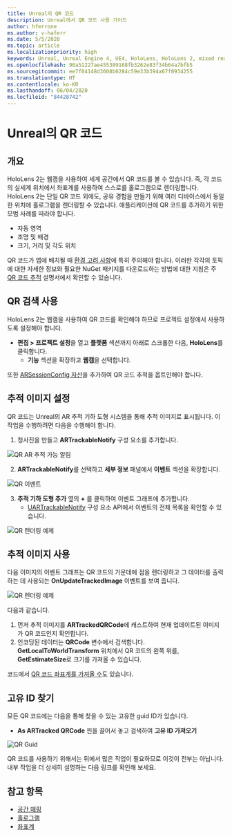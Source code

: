 ```yaml
---
title: Unreal의 QR 코드
description: Unreal에서 QR 코드 사용 가이드
author: hferrone
ms.author: v-haferr
ms.date: 5/5/2020
ms.topic: article
ms.localizationpriority: high
keywords: Unreal, Unreal Engine 4, UE4, HoloLens, HoloLens 2, mixed reality, 개발, 기능, 설명서, 가이드, 홀로그램, qr 코드
ms.openlocfilehash: 90a51227ae455389168fb3262e83f34b64a7bfb5
ms.sourcegitcommit: ee7f04148d3608b0284c59e33b394a67f0934255
ms.translationtype: HT
ms.contentlocale: ko-KR
ms.lasthandoff: 06/04/2020
ms.locfileid: "84428742"
---
```

# <a name="qr-codes-in-unreal"></a>Unreal의 QR 코드

## <a name="overview"></a>개요

HoloLens 2는 웹캠을 사용하여 세계 공간에서 QR 코드를 볼 수 있습니다. 즉, 각 코드의 실세계 위치에서 좌표계를 사용하여 스스로를 홀로그램으로 렌더링합니다.  HoloLens 2는 단일 QR 코드 외에도, 공유 경험을 만들기 위해 여러 디바이스에서 동일한 위치에 홀로그램을 렌더링할 수 있습니다. 애플리케이션에 QR 코드를 추가하기 위한 모범 사례를 따라야 합니다.

- 자동 영역
- 조명 및 배경
- 크기, 거리 및 각도 위치

QR 코드가 앱에 배치될 때 [환경 고려 사항](environment-considerations-for-hololens.md)에 특히 주의해야 합니다. 이러한 각각의 토픽에 대한 자세한 정보와 필요한 NuGet 패키지를 다운로드하는 방법에 대한 지침은 주 [QR 코드 추적](qr-code-tracking.md) 설명서에서 확인할 수 있습니다. 

## <a name="enabling-qr-detection"></a>QR 검색 사용
HoloLens 2는 웹캠을 사용하여 QR 코드를 확인해야 하므로 프로젝트 설정에서 사용하도록 설정해야 합니다.
- **편집 > 프로젝트 설정**을 열고 **플랫폼** 섹션까지 아래로 스크롤한 다음, **HoloLens**를 클릭합니다.
    + **기능** 섹션을 확장하고 **웹캠**을 선택합니다.  

또한 [ARSessionConfig 자산](https://docs.microsoft.com/windows/mixed-reality/unreal-uxt-ch3#adding-the-session-asset)을 추가하여 QR 코드 추적을 옵트인해야 합니다.

## <a name="setting-up-a-tracked-image"></a>추적 이미지 설정

QR 코드는 Unreal의 AR 추적 기하 도형 시스템을 통해 추적 이미지로 표시됩니다. 이 작업을 수행하려면 다음을 수행해야 합니다.
1. 청사진을 만들고 **ARTrackableNotify** 구성 요소를 추가합니다.

![QR AR 추적 가능 알림](images/unreal-spatialmapping-artrackablenotify.PNG)

2. **ARTrackableNotify**를 선택하고 **세부 정보** 패널에서 **이벤트** 섹션을 확장합니다. 

![QR 이벤트](images/unreal-spatialmapping-events.PNG)

3. **추적 기하 도형 추가** 옆의 **+** 를 클릭하여 이벤트 그래프에 추가합니다.
    - [UARTrackableNotify](https://docs.unrealengine.com/API/Runtime/AugmentedReality/UARTrackableNotifyComponent/index.html) 구성 요소 API에서 이벤트의 전체 목록을 확인할 수 있습니다. 

![QR 렌더링 예제](images/unreal-qr-codes-tracked-geometry.png)

## <a name="using-a-tracked-image"></a>추적 이미지 사용
다음 이미지의 이벤트 그래프는 QR 코드의 가운데에 점을 렌더링하고 그 데이터를 출력하는 데 사용되는 **OnUpdateTrackedImage** 이벤트를 보여 줍니다. 

![QR 렌더링 예제](images/unreal-qr-render.PNG)

다음과 같습니다.
1. 먼저 추적 이미지를 **ARTrackedQRCode**에 캐스트하여 현재 업데이트된 이미지가 QR 코드인지 확인합니다.  
2. 인코딩된 데이터는 **QRCode** 변수에서 검색합니다. **GetLocalToWorldTransform** 위치에서 QR 코드의 왼쪽 위를, **GetEstimateSize**로 크기를 가져올 수 있습니다. 

코드에서 [QR 코드 좌표계를 가져올 수](https://docs.microsoft.com/windows/mixed-reality/qr-code-tracking#getting-the-coordinate-system-for-a-qr-code)도 있습니다.

## <a name="finding-the-unique-id"></a>고유 ID 찾기
모든 QR 코드에는 다음을 통해 찾을 수 있는 고유한 guid ID가 있습니다.
- **As ARTracked QRCode** 핀을 끌어서 놓고 검색하여 **고유 ID 가져오기**

![QR Guid](images/unreal-qr-guid.PNG)

QR 코드를 사용하기 위해서는 뒤에서 많은 작업이 필요하므로 이것이 전부는 아닙니다. 내부 작업을 더 상세히 설명하는 다음 링크를 확인해 보세요.

## <a name="see-also"></a>참고 항목
* [공간 매핑](spatial-mapping.md)
* [홀로그램](hologram.md)
* [좌표계](coordinate-systems.md)